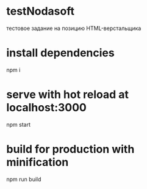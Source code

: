 # testNodasoft
тестовое задание на позицию HTML-верстальщика

# install dependencies
npm i

# serve with hot reload at localhost:3000
npm start

# build for production with minification
npm run build
